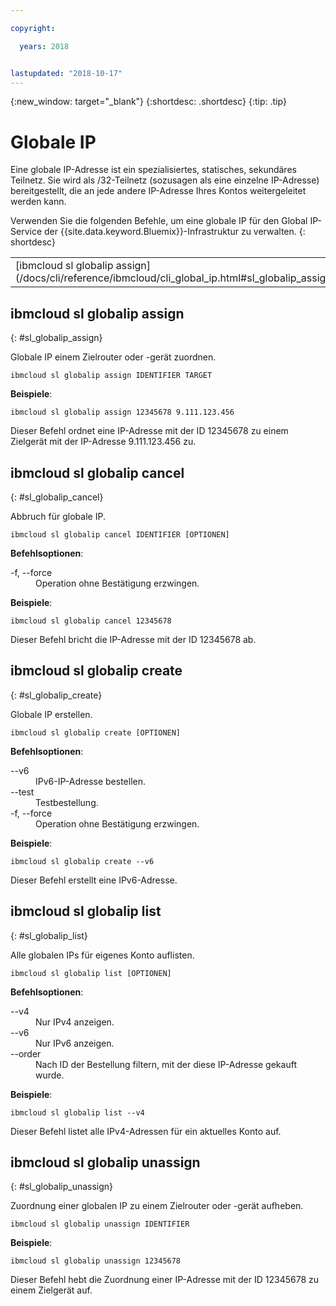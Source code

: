 ```yaml
---

copyright:

  years: 2018


lastupdated: "2018-10-17"
---
```


{:new_window: target="_blank"}
{:shortdesc: .shortdesc}
{:tip: .tip}

# Globale IP

Eine globale IP-Adresse ist ein spezialisiertes, statisches, sekundäres Teilnetz. Sie wird als /32-Teilnetz (sozusagen als eine einzelne IP-Adresse) bereitgestellt, die an jede andere IP-Adresse Ihres Kontos weitergeleitet werden kann.

Verwenden Sie die folgenden Befehle, um eine globale IP für den Global IP-Service der {{site.data.keyword.Bluemix}}-Infrastruktur zu verwalten.
{: shortdesc}

<table summary="Alphabetisch geordnete Global IP-Befehle der {{site.data.keyword.Bluemix_notm}}-Infrastruktur mit Links zu weiteren Informationen über den Befehl">
 <tbody>
 <tr>
  <td>[ibmcloud sl globalip assign](/docs/cli/reference/ibmcloud/cli_global_ip.html#sl_globalip_assign)</td>
  <td>[ibmcloud sl globalip cancel](/docs/cli/reference/ibmcloud/cli_global_ip.html#sl_globalip_cancel)</td>
  <td>[ibmcloud sl globalip create](/docs/cli/reference/ibmcloud/cli_global_ip.html#sl_globalip_create)</td>
 <td>[ibmcloud sl globalip list](/docs/cli/reference/ibmcloud/cli_global_ip.html#sl_globalip_list)</td>
 <td>[ibmcloud sl globalip unassign](/docs/cli/reference/ibmcloud/cli_global_ip.html#sl_globalip_unassign)</td>
 </tr>
   </tbody>
 </table>

 ## ibmcloud sl globalip assign
{: #sl_globalip_assign}

Globale IP einem Zielrouter oder -gerät zuordnen.
```
ibmcloud sl globalip assign IDENTIFIER TARGET
```


**Beispiele**:
```
ibmcloud sl globalip assign 12345678 9.111.123.456
```
Dieser Befehl ordnet eine IP-Adresse mit der ID 12345678 zu einem Zielgerät mit der IP-Adresse 9.111.123.456 zu.

## ibmcloud sl globalip cancel
{: #sl_globalip_cancel}

Abbruch für globale IP.
```
ibmcloud sl globalip cancel IDENTIFIER [OPTIONEN]
```

<strong>Befehlsoptionen</strong>:
<dl>
<dt>-f, --force</dt>
<dd>Operation ohne Bestätigung erzwingen.</dd>
</dl>

**Beispiele**:
```
ibmcloud sl globalip cancel 12345678
```
Dieser Befehl bricht die IP-Adresse mit der ID 12345678 ab.

 ## ibmcloud sl globalip create
{: #sl_globalip_create}

Globale IP erstellen.
```
ibmcloud sl globalip create [OPTIONEN]
```

<strong>Befehlsoptionen</strong>:
<dl>
<dt>--v6</dt>
<dd>IPv6-IP-Adresse bestellen.</dd>
<dt>--test</dt>
<dd>Testbestellung.</dd>
<dt>-f, --force</dt>
<dd>Operation ohne Bestätigung erzwingen.</dd>
</dl>

**Beispiele**:
```
ibmcloud sl globalip create --v6
```
Dieser Befehl erstellt eine IPv6-Adresse.

## ibmcloud sl globalip list
{: #sl_globalip_list}

Alle globalen IPs für eigenes Konto auflisten.
```
ibmcloud sl globalip list [OPTIONEN]
```

<strong>Befehlsoptionen</strong>:
<dl>
<dt>--v4</dt>
<dd>Nur IPv4 anzeigen.</dd>
<dt>--v6</dt>
<dd>Nur IPv6 anzeigen.</dd>
<dt>--order</dt>
<dd>Nach ID der Bestellung filtern, mit der diese IP-Adresse gekauft wurde.</dd>
</dl>

**Beispiele**:
```
ibmcloud sl globalip list --v4
```
Dieser Befehl listet alle IPv4-Adressen für ein aktuelles Konto auf.

## ibmcloud sl globalip unassign
{: #sl_globalip_unassign}

Zuordnung einer globalen IP zu einem Zielrouter oder -gerät aufheben.
```
ibmcloud sl globalip unassign IDENTIFIER
```


**Beispiele**:
```
ibmcloud sl globalip unassign 12345678
```
Dieser Befehl hebt die Zuordnung einer IP-Adresse mit der ID 12345678 zu einem Zielgerät auf.
